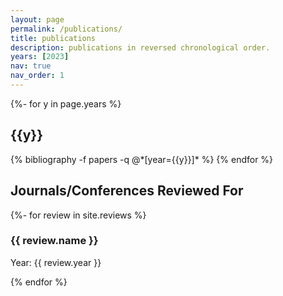 ```yaml
---
layout: page
permalink: /publications/
title: publications
description: publications in reversed chronological order.
years: [2023]
nav: true
nav_order: 1
---
```

<!-- _pages/publications.md -->
<div class="publications">

{%- for y in page.years %}
  <h2 class="year">{{y}}</h2>
  {% bibliography -f papers -q @*[year={{y}}]* %}
{% endfor %}

</div>

<!-- Reviews Section for Journals/Conferences -->
<div class="reviews">
  <h2 class="reviews-title">Journals/Conferences Reviewed For</h2>

  <!-- Loop through reviews collection -->
  {%- for review in site.reviews %}
    <div class="review">
      <h3 class="review-name">{{ review.name }}</h3>
      <p class="review-year">Year: {{ review.year }}</p>
      <!-- Add more fields as necessary -->
    </div>
  {% endfor %}
</div>
